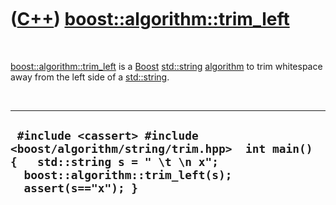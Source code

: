 
 

 

 

 

 

([C++](Cpp.md)) [boost::algorithm::trim\_left](CppTrim_left.md)
=================================================================

 

[boost::algorithm::trim\_left](CppTrim_left.md) is a
[Boost](CppBoost.md) [std::string](CppString.md)
[algorithm](CppAlgorithm.md) to trim whitespace away from the left side
of a [std::string](CppString.md).

 

  --------------------------------------------------------------------------------------------------------------------------------------------------------------------
  ` #include <cassert> #include <boost/algorithm/string/trim.hpp>  int main() {   std::string s = " \t \n x";   boost::algorithm::trim_left(s);   assert(s=="x"); }`
  --------------------------------------------------------------------------------------------------------------------------------------------------------------------

 

 

 

 

 

 

